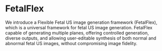 # FetalFlex

We introduce a Flexible Fetal US image generation framework (FetalFlex), which is a universal framework for fetal US image generation. FetalFlex capable of generating multiple planes, offering controlled generation, diverse outputs, and allowing user-editable synthesis of both normal and abnormal fetal US images, without compromising image fidelity. 
